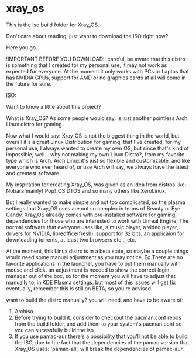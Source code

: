 # xray_os
This is the iso build folder for Xray_OS.

Don't care about reading, just want to download the ISO right now?

Here you go..


!IMPORTANT BEFORE YOU DOWNLOAD!: 
careful, be aware that this distro is something that I created for my personal use, it may not work as expected for everyone. At the moment it only works with PCs or Laptos that has NVIDIA GPUs, support for AMD or no graphics cards at all will come in the future for sure.

ISO: 

Want to know a little about this project?

What is Xray_OS? 
As some people would say: is just another pointless Arch Linux distro for gaming.

Now what I would say:
Xray_OS is not the biggest thing in the world, but overall it's a great Linux Distribution for gaming, that I've created, for my personal use, I always wanted to create my own OS, but since that's kind of impossible, well...
why not making my own Linux Distro?, from my favorite type which is Arch. Arch Linux it's just so flexible and customizable, and like everyone who ever heard of, or use Arch will say, we always have the latest and greatest software.

My inspiration for creating Xray_OS, was given as an idea from distros like: 
Nobara(mainly) 
Pop!_OS 
DTOS 
and so many others like XeroLinux.

But I really wanted to make simple and not too complicated, so the plasma settings that Xray_OS uses are not so complex in terms of Beauty or Eye Candy. Xray_OS already comes with pre-installed software for gaming, dependencies for those who are interested to work with Unreal Engine, The normal software that everyone uses like, a music player, a video player, drivers for NVIDIA, libreoffice(fresh), support for 32 bits, an applicaion for downloading torrents, at least two browsers etc.., etc.

At the moment, this Linux distro is in a beta state, so maybe a couple things would need some manual adjustment as you may notice. 
Eg.There are no favorite applications in the launcher, you have to put them manually with mouse and click.
an adjustment is needed to show the correct login manager out of the box, so for the moment you will have to adjust that manually to, in KDE Plasma settings.
but most of this issues will get fix eventually, remember this is still on BETA, so you're advised.

want to build the distro manually? you will need, and have to be aware of:
1. Archiso
2. Before trying to build it, consider to checkout the pacman.conf repos from the build folder, and add them to your system's pacman.conf so you can sucessfully build the iso
3. If you use pamac-aur there's a possibility that you'll not be able to build the ISO, due to the fact that the dependencies of the pamac version that Xray_OS uses: 'pamac-all', will break the dependencies of pamac-aur. 
